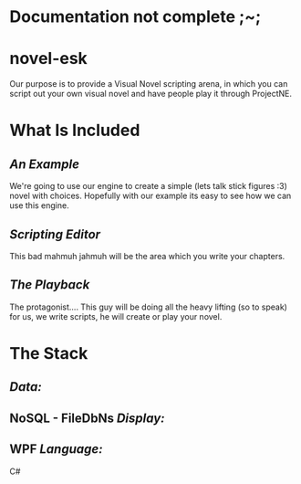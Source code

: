 Documentation not complete ;~;
==============================


novel-esk
=========
Our purpose is to provide a Visual Novel scripting arena, in which you can script out your own visual novel and have people play it through ProjectNE.


What Is Included
================
*An Example*
--------------
We're going to use our engine to create a simple (lets talk stick figures :3) novel with choices. Hopefully with our example its easy to see how we can use this engine.

*Scripting Editor*
--------------------
This bad mahmuh jahmuh will be the area which you write your chapters.

*The Playback*
----------------
The protagonist.... This guy will be doing all the heavy lifting (so to speak) for us, we write scripts, he will create or play your novel.

The Stack
=========
*Data:* 
-------
NoSQL - FileDbNs
*Display:* 
----------
WPF
*Language:* 
-----------
C#
